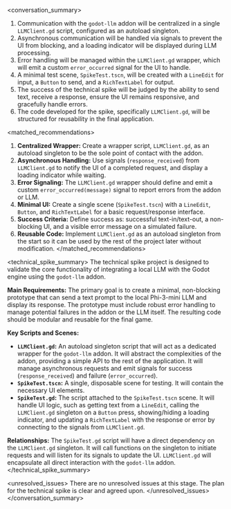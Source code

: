 <conversation_summary>
<decisions>
1. Communication with the `godot-llm` addon will be centralized in a single `LLMClient.gd` script, configured as an autoload singleton.
2. Asynchronous communication will be handled via signals to prevent the UI from blocking, and a loading indicator will be displayed during LLM processing.
3. Error handling will be managed within the `LLMClient.gd` wrapper, which will emit a custom `error_occurred` signal for the UI to handle.
4. A minimal test scene, `SpikeTest.tscn`, will be created with a `LineEdit` for input, a `Button` to send, and a `RichTextLabel` for output.
5. The success of the technical spike will be judged by the ability to send text, receive a response, ensure the UI remains responsive, and gracefully handle errors.
6. The code developed for the spike, specifically `LLMClient.gd`, will be structured for reusability in the final application.
</decisions>

<matched_recommendations>
1. **Centralized Wrapper:** Create a wrapper script, `LLMClient.gd`, as an autoload singleton to be the sole point of contact with the addon.
2. **Asynchronous Handling:** Use signals (`response_received`) from `LLMClient.gd` to notify the UI of a completed request, and display a loading indicator while waiting.
3. **Error Signaling:** The `LLMClient.gd` wrapper should define and emit a custom `error_occurred(message)` signal to report errors from the addon or LLM.
4. **Minimal UI:** Create a single scene (`SpikeTest.tscn`) with a `LineEdit`, `Button`, and `RichTextLabel` for a basic request/response interface.
5. **Success Criteria:** Define success as: successful text-in/text-out, a non-blocking UI, and a visible error message on a simulated failure.
6. **Reusable Code:** Implement `LLMClient.gd` as an autoload singleton from the start so it can be used by the rest of the project later without modification.
</matched_recommendations>

<technical_spike_summary>
The technical spike project is designed to validate the core functionality of integrating a local LLM with the Godot engine using the `godot-llm` addon.

**Main Requirements:**
The primary goal is to create a minimal, non-blocking prototype that can send a text prompt to the local Phi-3-mini LLM and display its response. The prototype must include robust error handling to manage potential failures in the addon or the LLM itself. The resulting code should be modular and reusable for the final game.

**Key Scripts and Scenes:**
- **`LLMClient.gd`:** An autoload singleton script that will act as a dedicated wrapper for the `godot-llm` addon. It will abstract the complexities of the addon, providing a simple API to the rest of the application. It will manage asynchronous requests and emit signals for success (`response_received`) and failure (`error_occurred`).
- **`SpikeTest.tscn`:** A single, disposable scene for testing. It will contain the necessary UI elements.
- **`SpikeTest.gd`:** The script attached to the `SpikeTest.tscn` scene. It will handle UI logic, such as getting text from a `LineEdit`, calling the `LLMClient.gd` singleton on a `Button` press, showing/hiding a loading indicator, and updating a `RichTextLabel` with the response or error by connecting to the signals from `LLMClient.gd`.

**Relationships:**
The `SpikeTest.gd` script will have a direct dependency on the `LLMClient.gd` singleton. It will call functions on the singleton to initiate requests and will listen for its signals to update the UI. `LLMClient.gd` will encapsulate all direct interaction with the `godot-llm` addon.
</technical_spike_summary>

<unresolved_issues>
There are no unresolved issues at this stage. The plan for the technical spike is clear and agreed upon.
</unresolved_issues>
</conversation_summary>
